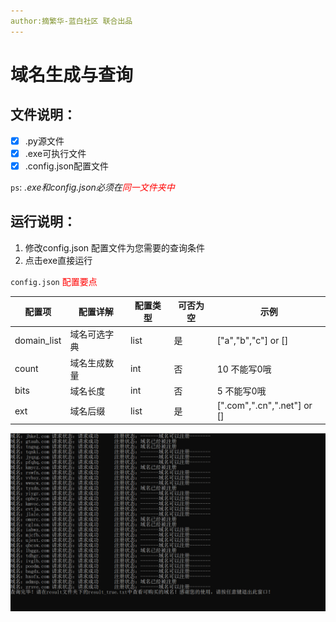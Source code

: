 ```yaml
---
author:摘繁华-蓝白社区 联合出品
---
```


# 域名生成与查询

## 文件说明：

- [x] .py源文件
- [x] .exe可执行文件
- [x] .config.json配置文件

`ps`: *.exe和config.json必须在<span style=color:red>同一文件夹中</span>*

## 运行说明：

1. 修改config.json 配置文件为您需要的查询条件
2. 点击exe直接运行

`config.json` <span style=color:red>配置要点</span>



| 配置项      | 配置详解     | 配置类型 | 可否为空 | 示例                  |
| ----------- | ------------ | -------- | -------- | --------------------- |
| domain_list | 域名可选字典 | list     | 是       | ["a","b","c"] or []        |
| count       | 域名生成数量 | int      | 否       | 10 不能写0哦                    |
| bits        | 域名长度     | int      | 否       | 5  不能写0哦            |
| ext         | 域名后缀     | list     | 是       | [".com",".cn",".net"] or [] |

![exe运行截图](exeruntime.png)